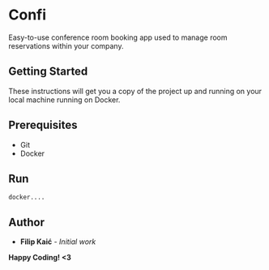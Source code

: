 # Confi

Easy-to-use conference room booking app used to manage room reservations within your company.

## Getting Started

These instructions will get you a copy of the project up and running on your local machine running on Docker.

## Prerequisites

* Git
* Docker

## Run

```
docker....
```

## Author

* **Filip Kaić** - *Initial work*

**Happy Coding! <3**
